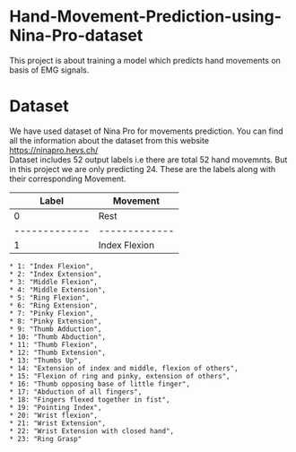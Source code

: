 # Hand-Movement-Prediction-using-Nina-Pro-dataset
This project is about training a model which predicts hand movements on basis of EMG signals.

# Dataset
We have used dataset of Nina Pro for movements prediction. You can find all the information about the dataset from this website
<https://ninapro.hevs.ch/> <br>
Dataset includes 52 output labels i.e there are total 52 hand movemnts. But in this project we are only predicting 24.
These are the labels along with their corresponding Movement.<br>

Label         | Movement
------------- | -------------
      0       |     Rest
------------- | -------------
      1       |  Index Flexion

    * 1: "Index Flexion",
    * 2: "Index Extension",
    * 3: "Middle Flexion",
    * 4: "Middle Extension",
    * 5: "Ring Flexion",
    * 6: "Ring Extension",
    * 7: "Pinky Flexion",
    * 8: "Pinky Extension",
    * 9: "Thumb Adduction",
    * 10: "Thumb Abduction",
    * 11: "Thumb Flexion",
    * 12: "Thumb Extension",
    * 13: "Thumbs Up",
    * 14: "Extension of index and middle, flexion of others",
    * 15: "Flexion of ring and pinky, extension of others",
    * 16: "Thumb opposing base of little finger",
    * 17: "Abduction of all fingers",
    * 18: "Fingers flexed together in fist",
    * 19: "Pointing Index",
    * 20: "Wrist flexion",
    * 21: "Wrist Extension",
    * 22: "Wrist Extension with closed hand",
    * 23: "Ring Grasp"
